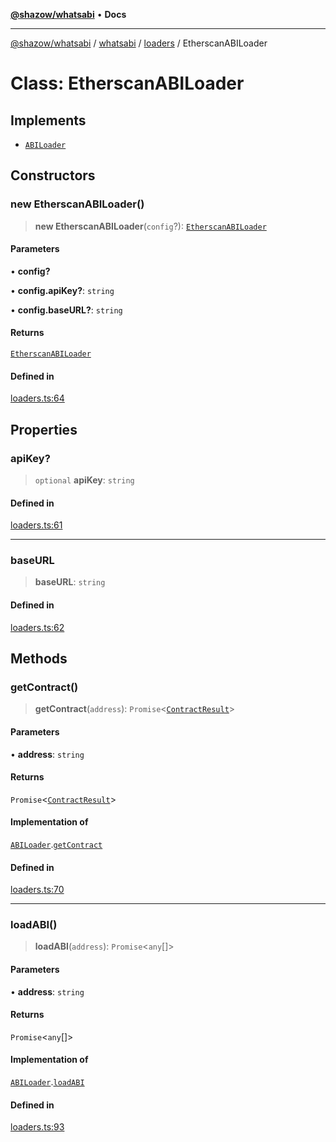 [**@shazow/whatsabi**](../../../../../README.md) • **Docs**

***

[@shazow/whatsabi](../../../../../globals.md) / [whatsabi](../../../README.md) / [loaders](../README.md) / EtherscanABILoader

# Class: EtherscanABILoader

## Implements

- [`ABILoader`](../interfaces/ABILoader.md)

## Constructors

### new EtherscanABILoader()

> **new EtherscanABILoader**(`config`?): [`EtherscanABILoader`](EtherscanABILoader.md)

#### Parameters

• **config?**

• **config.apiKey?**: `string`

• **config.baseURL?**: `string`

#### Returns

[`EtherscanABILoader`](EtherscanABILoader.md)

#### Defined in

[loaders.ts:64](https://github.com/shazow/whatsabi/blob/main/src/loaders.ts#L64)

## Properties

### apiKey?

> `optional` **apiKey**: `string`

#### Defined in

[loaders.ts:61](https://github.com/shazow/whatsabi/blob/main/src/loaders.ts#L61)

***

### baseURL

> **baseURL**: `string`

#### Defined in

[loaders.ts:62](https://github.com/shazow/whatsabi/blob/main/src/loaders.ts#L62)

## Methods

### getContract()

> **getContract**(`address`): `Promise`\<[`ContractResult`](../type-aliases/ContractResult.md)\>

#### Parameters

• **address**: `string`

#### Returns

`Promise`\<[`ContractResult`](../type-aliases/ContractResult.md)\>

#### Implementation of

[`ABILoader`](../interfaces/ABILoader.md).[`getContract`](../interfaces/ABILoader.md#getcontract)

#### Defined in

[loaders.ts:70](https://github.com/shazow/whatsabi/blob/main/src/loaders.ts#L70)

***

### loadABI()

> **loadABI**(`address`): `Promise`\<`any`[]\>

#### Parameters

• **address**: `string`

#### Returns

`Promise`\<`any`[]\>

#### Implementation of

[`ABILoader`](../interfaces/ABILoader.md).[`loadABI`](../interfaces/ABILoader.md#loadabi)

#### Defined in

[loaders.ts:93](https://github.com/shazow/whatsabi/blob/main/src/loaders.ts#L93)
